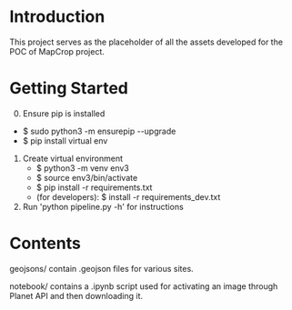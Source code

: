 # Introduction 
This project serves as the placeholder of all the assets developed
for the POC of MapCrop project.

# Getting Started
0. Ensure pip is installed 
- $ sudo python3 -m ensurepip --upgrade
- $ pip install virtual env
1. Create virtual environment
    - $ python3 -m venv env3
    - $ source env3/bin/activate
    - $ pip install -r requirements.txt
    - (for developers): $ install -r requirements_dev.txt
2. Run 'python pipeline.py -h' for instructions

# Contents
geojsons/ contain .geojson files for various sites.

notebook/ contains a .ipynb script used for activating an image through
Planet API and then downloading it.